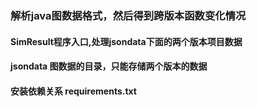### 解析java图数据格式，然后得到跨版本函数变化情况

#### SimResult程序入口,处理jsondata下面的两个版本项目数据

#### jsondata 图数据的目录，只能存储两个版本的数据
#### 安装依赖关系 requirements.txt


